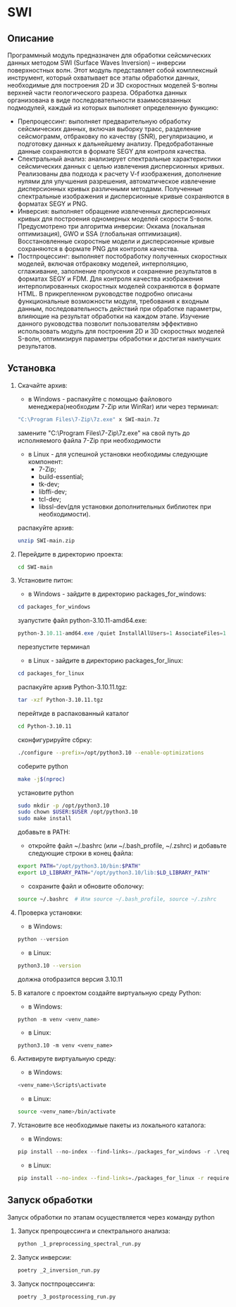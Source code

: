 # SWI

## Описание
Программный модуль предназначен для обработки сейсмических данных методом SWI (Surface Waves Inversion) – инверсии поверхностных волн. Этот модуль представляет собой комплексный инструмент, который охватывает все этапы обработки данных, необходимые для построения 2D и 3D скоростных моделей S-волны верхней части геологического разреза.
Обработка данных организована в виде последовательности взаимосвязанных подмодулей, каждый из которых выполняет определенную функцию:
  - Препроцессинг: выполняет предварительную обработку сейсмических данных, включая выборку трасс, разделение сейсмограмм, отбраковку по качеству (SNR), регуляризацию, и подготовку данных к дальнейшему анализу. Предобработанные данные сохраняются в формате SEGY для контроля качества.
  - Спектральный анализ: анализирует спектральные характеристики сейсмических данных с целью извлечения дисперсионных кривых. Реализованы два подхода к расчету V-f изображения, дополнение нулями для улучшения разрешения, автоматическое извлечение дисперсионных кривых различными методами. Полученные спектральные изображения и дисперсионные кривые сохраняются в форматах SEGY и PNG.
  - Инверсия: выполняет обращение извлеченных дисперсионных кривых для построения одномерных моделей скорости S-волн. Предусмотрено три алгоритма инверсии: Оккама (локальная оптимизация), GWO и SSA (глобальная оптимизация). Восстановленные скоростные модели и дисперсионные кривые сохраняются в формате PNG для контроля качества.
  - Постпроцессинг: выполняет постобработку полученных скоростных моделей, включая отбраковку моделей, интерполяцию, сглаживание, заполнение пропусков и сохранение результатов в форматах SEGY и FDM. Для контроля качества изображения интерполированных скоростных моделей сохраняются в формате HTML.
В прикрепленном руководстве подробно описаны функциональные возможности модуля, требования к входным данным, последовательность действий при обработке параметры, влияющие на результат обработки на каждом этапе. Изучение данного руководства позволит пользователям эффективно использовать модуль для построения 2D и 3D скоростных моделей S-волн, оптимизируя параметры обработки и достигая наилучших результатов.



## Установка
1. Скачайте архив:
   - в Windows - распакуйте с помощью файлового менеджера(необходим 7-Zip или WinRar) или через терминал:
   ```PowerShell
   "C:\Program Files\7-Zip\7z.exe" x SWI-main.7z
   ```
   замените "C:\Program Files\7-Zip\7z.exe" на свой путь до исполняемого файла 7-Zip при необходимости
   - в Linux - для успешной установки необходимы следующие компонент:
        - 7-Zip;
        - build-essential;
        - tk-dev;
        - libffi-dev;
        - tcl-dev;
        - libssl-dev(для установки дополнительных библиотек при необходимости).
   
   распакуйте архив:
   ```bash
   unzip SWI-main.zip
   ```

2. Перейдите в директорию проекта:
   ```bash
   cd SWI-main
   ```

3. Установите питон:
   - в Windows - зайдите в директорию packages_for_windows:
   ```PowerShell
   cd packages_for_windows
   ```
   зуапустите файл python-3.10.11-amd64.exe:
   ```PowerShell
   python-3.10.11-amd64.exe /quiet InstallAllUsers=1 AssociateFiles=1 Include_doc=1 Include_pip=1 Include_test=0 AddPythonToPath=1       InstallDir="C:\Users\<User>\AppData\Local\Programs\Python\Python310"
   ```
   перезпустите терминал
   - в Linux  - зайдите в директорию packages_for_linux:
   ```PowerShell
   cd packages_for_linux
   ```
   распакуйте архив Python-3.10.11.tgz:
   ```bash
   tar -xzf Python-3.10.11.tgz
   ```
   перейтиде в распакованный каталог
   ```bash
   cd Python-3.10.11
   ```
   сконфигурируйте сбрку:
   ```bash
   ./configure --prefix=/opt/python3.10 --enable-optimizations
   ```
   соберите python
   ```bash
   make -j$(nproc)
   ```
   установите python
   ```bash
   sudo mkdir -p /opt/python3.10
   sudo chown $USER:$USER /opt/python3.10
   sudo make install
   ```
   добавьте в PATH:
   - откройте файл ~/.bashrc (или ~/.bash_profile, ~/.zshrc) и добавьте следующие строки в конец файла:
   ```bash
   export PATH="/opt/python3.10/bin:$PATH"
   export LD_LIBRARY_PATH="/opt/python3.10/lib:$LD_LIBRARY_PATH"
   ```
   - сохраните файл и обновите оболочку:
   ```bash
   source ~/.bashrc  # Или source ~/.bash_profile, source ~/.zshrc
   ```
4. Проверка установки: 
   - в Windows:
   ```PowerShell
   python --version
   ```
   - в Linux:
   ```bash
   python3.10 --version
   ```
   должна отобразится версия 3.10.11

5. В каталоге с проектом создайте виртуальную среду Python:
   - в Windows:
   ```PowerShell
   python -m venv <venv_name>
   ```
   - в Linux:
   ```
   python3.10 -m venv <venv_name>
   ```
7. Активируте виртуальную среду:
   - в Windows:
   ```PowerShell
   <venv_name>\Scripts\activate
   ```
   - в Linux:
   ```bash
   source <venv_name>/bin/activate
   ```
8. Установите все необходимые пакеты из локального каталога:
   - в Windows:
   ```PowerShell
   pip install --no-index --find-links=./packages_for_windows -r .\requirements_for_windows.txt
   ```
   - в Linux:
   ```bash
   pip install --no-index --find-links=./packages_for_linux -r requirements_for_linux.txt
   ```

## Запуск обработки
Запуск обработки по этапам осуществляется через команду python 

1. Запуск препроцессинга и спектрального анализа:
   ```bash
   python _1_preprocessing_spectral_run.py
   ```
2. Запуск инверсии:
     ```bash
     poetry _2_inversion_run.py
     ```
2. Запуск постпроцессинга:
     ```bash
     poetry _3_postprocessing_run.py
     ```
